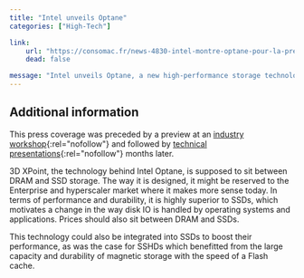 ```yaml
---
title: "Intel unveils Optane"
categories: ["High-Tech"]

link:
    url: "https://consomac.fr/news-4830-intel-montre-optane-pour-la-premiere-fois.html"
    dead: false

message: "Intel unveils Optane, a new high-performance storage technology"
---
```


## Additional information

This press coverage was preceded by a preview at an [industry workshop](http://nvmw.eng.ucsd.edu/2016/){:rel="nofollow"}
and followed by [technical presentations](https://www.zdnet.fr/actualites/comment-3d-xpoint-d-intel-transformera-les-serveurs-et-le-stockage-39839122.htm){:rel="nofollow"}
months later.

3D XPoint, the technology behind Intel Optane, is supposed to sit between DRAM and SSD storage. The way it is designed,
it might be reserved to the Enterprise and hyperscaler market where it makes more sense today. In terms of performance
and durability, it is highly superior to SSDs, which motivates a change in the way disk IO is handled by operating
systems and applications. Prices should also sit between DRAM and SSDs.

This technology could also be integrated into SSDs to boost their performance, as was the case for SSHDs which
benefitted from the large capacity and durability of magnetic storage with the speed of a Flash cache.